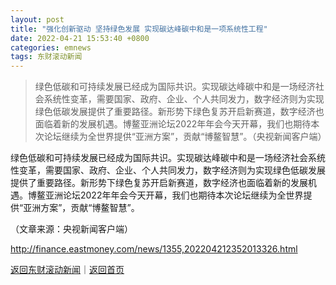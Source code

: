 ```yaml
---
layout: post
title: "强化创新驱动 坚持绿色发展 实现碳达峰碳中和是一项系统性工程"
date: 2022-04-21 15:53:40 +0800
categories: emnews
tags: 东财滚动新闻
---
```

> 绿色低碳和可持续发展已经成为国际共识。实现碳达峰碳中和是一场经济社会系统性变革，需要国家、政府、企业、个人共同发力，数字经济则为实现绿色低碳发展提供了重要路径。新形势下绿色复苏开启新赛道，数字经济也面临着新的发展机遇。博鳌亚洲论坛2022年年会今天开幕，我们也期待本次论坛继续为全世界提供“亚洲方案”，贡献“博鳌智慧”。（央视新闻客户端）

<p>绿色低碳和可持续发展已经成为国际共识。实现碳达峰碳中和是一场经济社会系统性变革，需要国家、政府、企业、个人共同发力，数字经济则为实现绿色低碳发展提供了重要路径。新形势下绿色复苏开启新赛道，数字经济也面临着新的发展机遇。博鳌亚洲论坛2022年年会今天开幕，我们也期待本次论坛继续为全世界提供“亚洲方案”，贡献“博鳌智慧”。</p><p class="em_media">（文章来源：央视新闻客户端）</p>

<http://finance.eastmoney.com/news/1355,202204212352013326.html>

[返回东财滚动新闻](//finews.withounder.com/emnews/)｜[返回首页](//finews.withounder.com/)